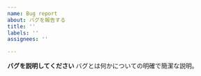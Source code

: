 ```yaml
---
name: Bug report
about: バグを報告する
title: ''
labels: ''
assignees: ''

---
```


**バグを説明してください**
バグとは何かについての明確で簡潔な説明。

